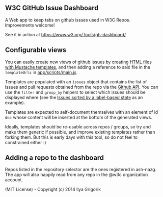 ## W3C GitHub Issue Dashboard

A Web app to keep tabs on github issues used in W3C Repos. Improvements welcome!

See it in action at https://www.w3.org/Tools/gh-dashboard/

## Configurable views
You can easily create new views of github issues by creating [HTML files with Mustache templates](app/templates/), and then adding a reference to said file in the `templateUrls` in [app/scripts/main.js](app/scripts/main.js).

Templates are populated with an `issues` object that contains the list of issues and pull requests obtained from the repo via the [Github API](https://developer.github.com/v3/issues/). You can use the `filter` and `group_by` helpers to select which issues should be displayed where (see the [Issues sorted by a label-based state](app/templates/label-state.html) as an example).

Templates are expected to self-document themselves with an element of id `doc` whose content will be inserted at the bottom of the generated views.

Ideally, templates should be re-usable across repos / groups, so try and make them generic if possible, and improve existing templates rather than forking them. But this is early days with this tool, so do not feel to constrained either :)

## Adding a repo to the dashboard
Repos listed in the repository selector are the ones registered in ash-nazg. The app will also happily read from any repo in the @w3c organization account.

(MIT License) - Copyright (c) 2014 Ilya Grigorik
